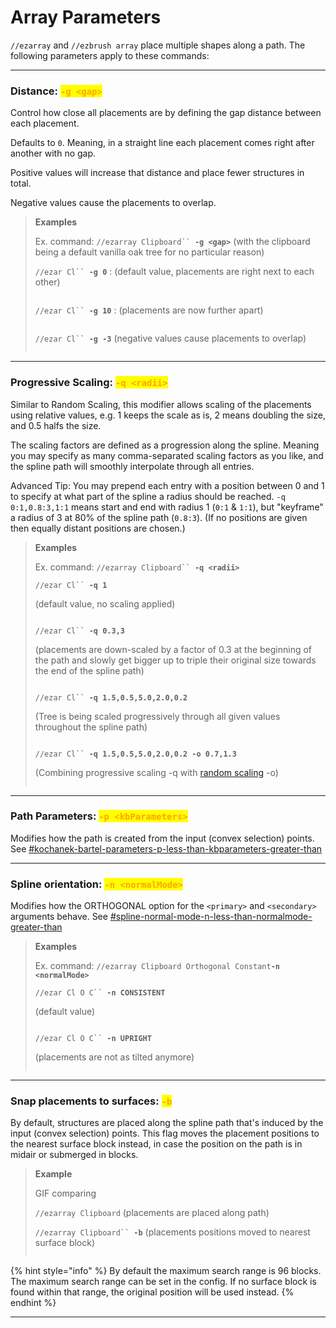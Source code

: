 # Array Parameters

`//ezarray` and `//ezbrush array` place multiple shapes along a path. The following parameters apply to these commands:

***

### Distance: <mark style="color:orange;">`-g <gap>`</mark>

Control how close all placements are by defining the gap distance between each placement.

Defaults to `0`. Meaning, in a straight line each placement comes right after another with no gap.

Positive values will increase that distance and place fewer structures in total.

Negative values cause the placements to overlap.

> **Examples**
>
> Ex. command: `//ezarray Clipboard`` `**`-g <gap>`** (with the clipboard being a default vanilla oak tree for no particular reason)
>
> `//ezar Cl`` `**`-g 0`** : (default value, placements are right next to each other)
>
> <img src="../../.gitbook/assets/ArrayGap_example1.png" alt="" data-size="original">
>
> `//ezar Cl`` `**`-g 10`** : (placements are now further apart)
>
> <img src="../../.gitbook/assets/ArrayGap_example2.png" alt="" data-size="original">
>
> `//ezar Cl`` `**`-g -3`** (negative values cause placements to overlap)
>
> <img src="../../.gitbook/assets/ArrayGap_example3.png" alt="" data-size="original">

***

### Progressive Scaling: <mark style="color:orange;">`-q <radii>`</mark>

Similar to Random Scaling, this modifier allows scaling of the placements using relative values, e.g. 1 keeps the scale as is, 2 means doubling the size, and 0.5 halfs the size.

The scaling factors are defined as a progression along the spline. Meaning you may specify as many comma-separated scaling factors as you like, and the spline path will smoothly interpolate through all entries.

Advanced Tip: You may prepend each entry with a position between 0 and 1 to specify at what part of the spline a radius should be reached. `-q 0:1,0.8:3,1:1` means start and end with radius 1 (`0:1` & `1:1`), but "keyframe" a radius of 3 at 80% of the spline path (`0.8:3`). (If no positions are given then equally distant positions are chosen.)

> **Examples**
>
> Ex. command: `//ezarray Clipboard`` `**`-q <radii>`**
>
> `//ezar Cl`` `**`-q 1`**
>
> (default value, no scaling applied)
>
> <img src="../../.gitbook/assets/ArrayGap_example1.png" alt="" data-size="original">
>
> `//ezar Cl`` `**`-q 0.3,3`**
>
> (placements are down-scaled by a factor of 0.3 at the beginning of the path and slowly get bigger up to triple their original size towards the end of the spline path)
>
> <img src="../../.gitbook/assets/ArrayScaling_example2.png" alt="" data-size="original">
>
> `//ezar Cl`` `**`-q 1.5,0.5,5.0,2.0,0.2`**
>
> (Tree is being scaled progressively through all given values throughout the spline path)
>
> <img src="../../.gitbook/assets/ArrayScaling_example3.png" alt="" data-size="original">
>
> `//ezar Cl`` `**`-q 1.5,0.5,5.0,2.0,0.2 -o 0.7,1.3`**
>
> (Combining progressive scaling -q with [random scaling](placement-parameters.md#random-scaling-o-less-than-sizemultiplierrange-greater-than) -o)
>
> <img src="../../.gitbook/assets/ArrayScaling_example4.png" alt="" data-size="original">

***

### Path Parameters: <mark style="color:orange;">`-p <kbParameters>`</mark>

Modifies how the path is created from the input (convex selection) points. See [#kochanek-bartel-parameters-p-less-than-kbparameters-greater-than](../spline/common-parameters.md#kochanek-bartel-parameters-p-less-than-kbparameters-greater-than "mention")

***

### Spline orientation: <mark style="color:orange;">`-n <normalMode>`</mark>

Modifies how the ORTHOGONAL option for the `<primary>` and `<secondary>` arguments behave. See [#spline-normal-mode-n-less-than-normalmode-greater-than](../spline/common-parameters.md#spline-normal-mode-n-less-than-normalmode-greater-than "mention")

> **Examples**
>
> Ex. command: `//ezarray Clipboard Orthogonal Constant`**`-n <normalMode>`**
>
> `//ezar Cl O C`` `**`-n CONSISTENT`**
>
> (default value)
>
> <img src="../../.gitbook/assets/OrthogonalAlignment_example1.png" alt="" data-size="original">
>
> `//ezar Cl O C`` `**`-n UPRIGHT`**
>
> (placements are not as tilted anymore)
>
> <img src="../../.gitbook/assets/OrthogonalAlignment_example2.png" alt="" data-size="original">

***

### Snap placements to surfaces: <mark style="color:orange;">`-b`</mark>

By default, structures are placed along the spline path that's induced by the input (convex selection) points. This flag moves the placement positions to the nearest surface block instead, in case the position on the path is in midair or submerged in blocks.

> **Example**
>
> GIF comparing
>
> `//ezarray Clipboard` (placements are placed along path)
>
> `//ezarray Clipboard`` `**`-b`** (placements positions moved to nearest surface block)
>
> <img src="../../.gitbook/assets/ezgif.com-animated-gif-maker.gif" alt="" data-size="original">

{% hint style="info" %}
By default the maximum search range is 96 blocks. The maximum search range can be set in the config. If no surface block is found within that range, the original position will be used instead.
{% endhint %}

***

